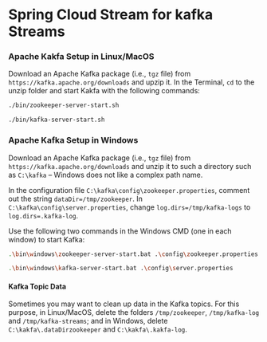 # Spring Cloud Stream for kafka Streams

### Apache Kakfa Setup in Linux/MacOS
Download an Apache Kafka package (i.e., `tgz` file) from `https://kafka.apache.org/downloads` and upzip it.
In the Terminal, `cd` to the unzip folder and start Kakfa with the following commands:
```bash
./bin/zookeeper-server-start.sh
```
```bash
./bin/kafka-server-start.sh
```

### Apache Kafka Setup in Windows 
Download an Apache Kafka package (i.e., `tgz` file) from `https://kafka.apache.org/downloads` and unzip it to 
such a directory such as `C:\kafka` &ndash; 
Windows does not like a complex path name. 

In the configuration file `C:\kafka\config\zookeeper.properties`, comment out the string `dataDir=/tmp/zookeeper`. In `C:\kafka\config\server.properties`, change `log.dirs=/tmp/kafka-logs` to `log.dirs=.kafka-log`.

Use the following two commands in the Windows CMD (one in each window) to start Kafka:
```bash
.\bin\windows\zookeeper-server-start.bat .\config\zookeeper.properties
```
```bash
.\bin\windows\kafka-server-start.bat .\config\server.properties
```

#### Kafka Topic Data
Sometimes you may want to clean up data in the Kafka topics. For this purpose, in Linux/MacOS, delete the folders `/tmp/zookeeper`, `/tmp/kafka-log` and `/tmp/kafka-streams`; and in Windows, delete `C:\kakfa\.dataDirzookeeper` and `C:\kakfa\.kakfa-log`.

